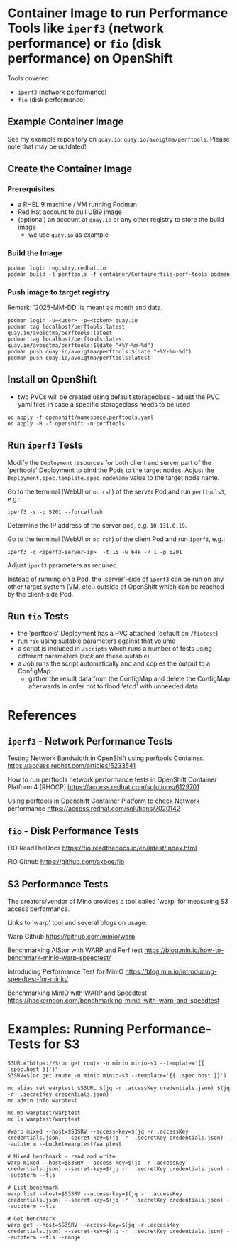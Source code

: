 # Container Image to run Performance Tools like `iperf3` (network performance) or `fio` (disk performance) on OpenShift

Tools covered

* `iperf3` (network performance)
* `fio` (disk performance)

## Example Container Image

See my example repository on `quay.io`: `quay.io/avoigtma/perftools`. Please note that may be outdated!


## Create the Container Image

### Prerequisites

* a RHEL 9 machine / VM running Podman
* Red Hat account to pull UBI9 image
* (optional) an account at `quay.io` or any other registry to store the build image
    * we use `quay.io` as example


### Build the Image

```shell
podman login registry.redhat.io
podman build -t perftools -f container/Containerfile-perf-tools.podman
```

### Push image to target registry

Remark: '2025-MM-DD' is meant as month and date.

```shell
podman login -u=<user> -p=<token> quay.io
podman tag localhost/perftools:latest quay.io/avoigtma/perftools:latest
podman tag localhost/perftools:latest quay.io/avoigtma/perftools:$(date "+%Y-%m-%d")
podman push quay.io/avoigtma/perftools:$(date "+%Y-%m-%d")
podman push quay.io/avoigtma/perftools:latest
```


## Install on OpenShift


* two PVCs will be created using default storageclass - adjust the PVC yaml files in case a specific storageclass needs to be used

```shell
oc apply -f openshift/namespace.perftools.yaml
oc apply -R -f openshift -n perftools
```

## Run `iperf3` Tests

Modify the `Deployment` resources for both client and server part of the 'perftools' Deployment to bind the Pods to the target nodes. Adjust the `Deployment.spec.template.spec.nodeName` value to the target node name.

Go to the terminal (WebUI or `oc rsh`) of the server Pod and run `perftools3`, e.g.:

```shell
iperf3 -s -p 5201 --forceflush
```

Determine the IP address of the server pod, e.g. `10.131.0.19`.

Go to the terminal (WebUI or `oc rsh`) of the client Pod and run `iperf3`, e.g.:

```shell
iperf3 -c <iperf3-server-ip>  -t 15 -w 64k -P 1 -p 5201
```

Adjust `iperf3` parameters as required.

Instead of running on a Pod, the 'server'-side of `iperf3` can be run on any other target system (VM, etc.) outside of OpenShift which can be reached by the client-side Pod.


## Run `fio` Tests

* the 'perftools' Deployment has a PVC attached (default on `/fiotest`)
* run `fio` using suitable parameters against that volume
* a script is included in `/scripts` which runs a number of tests using different parameters (*sick* are these suitable)
* a Job runs the script automatically and and copies the output to a ConfigMap
  * gather the result data from the ConfigMap and delete the ConfigMap afterwards in order not to flood 'etcd' with unneeded data


# References

## `iperf3` - Network Performance Tests

Testing Network Bandwidth in OpenShift using perftools Container.
https://access.redhat.com/articles/5233541

How to run perftools network performance tests in OpenShift Container Platform 4 [RHOCP]
https://access.redhat.com/solutions/6129701

Using perftools in Openshift Container Platform to check Network performance
https://access.redhat.com/solutions/7020142


## `fio` - Disk Performance Tests

FIO ReadTheDocs
https://fio.readthedocs.io/en/latest/index.html

FIO Github
https://github.com/axboe/fio


## S3 Performance Tests

The creators/vendor of Mino provides a tool called 'warp' for measuring S3 access performance.

Links to 'warp' tool and several blogs on usage:

Warp Github
https://github.com/minio/warp

Benchmarking AIStor with WARP and Perf test
https://blog.min.io/how-to-benchmark-minio-warp-speedtest/

Introducing Performance Test for MinIO
https://blog.min.io/introducing-speedtest-for-minio/

Benchmarking MinIO with WARP and Speedtest
https://hackernoon.com/benchmarking-minio-with-warp-and-speedtest




# Examples: Running Performance-Tests for S3

```shell
S3URL="https://$(oc get route -n minio minio-s3 --template='{{ .spec.host }}')"
S3SRV=$(oc get route -n minio minio-s3 --template='{{ .spec.host }}')

mc alias set warptest $S3URL $(jq -r .accessKey credentials.json) $(jq -r  .secretKey credentials.json)
mc admin info warptest

mc mb warptest/warptest
mc ls warptest/warptest

#warp mixed --host=$S3SRV --access-key=$(jq -r .accessKey credentials.json) --secret-key=$(jq -r  .secretKey credentials.json) --autoterm --bucket=warptest/warptest

# Mixed benchmark - read and write
warp mixed --host=$S3SRV --access-key=$(jq -r .accessKey credentials.json) --secret-key=$(jq -r  .secretKey credentials.json) --autoterm --tls

# List benchmark
warp list --host=$S3SRV --access-key=$(jq -r .accessKey credentials.json) --secret-key=$(jq -r  .secretKey credentials.json) --autoterm --tls

# Get benchmark
warp get --host=$S3SRV --access-key=$(jq -r .accessKey credentials.json) --secret-key=$(jq -r  .secretKey credentials.json) --autoterm --tls --range


````
